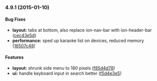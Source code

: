 ### 4.9.1 (2015-01-10)


#### Bug Fixes

* **layout:** tabs at bottom, also replace ion-nav-bar with ion-header-bar ([cec43e5d](./commit/cec43e5d1905b6a580eb8b9a33d69252fc05f243))
* **performance:** sped up karaoke list on devices, reduced memory ([16507c48](./commit/16507c484eda93372c575de251d9c6faf4504a91))


#### Features

* **layout:** shrunk side menu to 180 pixels ([f85d4d78](./commit/f85d4d78d68a24db5b19d4daadb23672d2d0e80d))
* **ui:** handle keyboard input in search better ([f5d4e3e5](./commit/f5d4e3e58a6573318fe6e1a121cbc0d3b0ee8e25))

